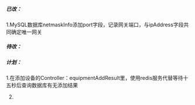 ##### 已改：

1.MySQL数据库netmaskInfo添加port字段，记录网关端口，与ipAddress字段共同确定唯一网关

##### 待改：



##### 计划：

1.在添加设备的Controller：equipmentAddResult里，使用redis服务代替等待十五秒后查询数据库有无添加结果

2.